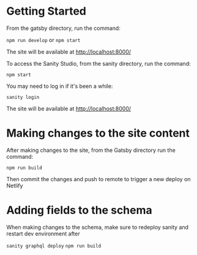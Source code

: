 # Getting Started

From the gatsby directory, run the command:

`npm run develop`
or
`npm start`

The site will be available at <http://localhost:8000/>

To access the Sanity Studio, from the sanity directory, run the command:

`npm start`

You may need to log in if it's been a while:

`sanity login`

The site will be available at <http://localhost:8000/>

# Making changes to the site content

After making changes to the site, from the Gatsby directory run the command:

`npm run build`

Then commit the changes and push to remote to trigger a new deploy on Netlify

# Adding fields to the schema

When making changes to the schema, make sure to redeploy sanity and restart dev environment after

`sanity graphql deploy`
`npm run build`
